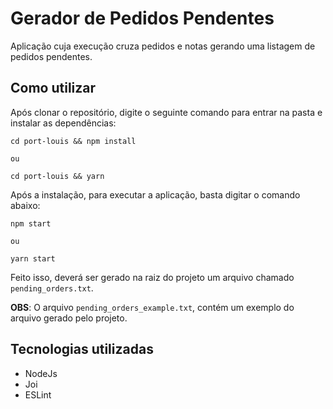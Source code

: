 # Gerador de Pedidos Pendentes

Aplicação cuja execução cruza pedidos e notas gerando uma listagem de pedidos
pendentes.

## Como utilizar

Após clonar o repositório, digite o seguinte comando para entrar na pasta e instalar as dependências:

```
cd port-louis && npm install

ou

cd port-louis && yarn
```

Após a instalação, para executar a aplicação, basta digitar o comando abaixo:

```
npm start

ou

yarn start
```

Feito isso, deverá ser gerado na raiz do projeto um arquivo chamado `pending_orders.txt`.

**OBS**: O arquivo `pending_orders_example.txt`, contém um exemplo do arquivo gerado pelo projeto.


## Tecnologias utilizadas

- NodeJs
- Joi
- ESLint
